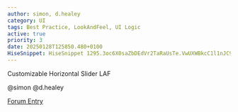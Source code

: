 ```yaml
---
author: simon, d.healey 
category: UI
tags: Best Practice, LookAndFeel, UI Logic
active: true
priority: 3
date: 20250128T125850.480+0100
HiseSnippet: HiseSnippet 1295.3oc6X0saZbDEdVr2TaRaUsTe.VwUXWBkcC1l1nJC9GZPw+fJtIsxBEMd2A1odXFztC1FWEo9Tzmrdua6SPeCROyr.6tFLNhzH0KB2fN+NemyLmCmCMCDtjvPQ.xH6oC6SPFepYqgbo+d9XJG0XejwJlMCHgDIZ2g8wggDOjgwReuRpwpKize9mc1EyvbWRLKD5kBpK4PZOpLlaypufxX0wdjSo8Rnc4pMbE78DLw..IKYVB0G6dAtK4XrRsLlnmiC8QFaX5YW1tSEW7VUrK6355TYamuYaWBtSGxV1atc4JcJ2A6VxAY7nC7nRQPKIVRBQFKuqvaXKewU7nC3kzP54LhhvF0BN4H10ELOUHp3h1ymx7ZNNEEh.uzLNgsTTB6KMOh5QmvONw8EZAVwVjLAZjIM7VJE7rSBuRIf2LfjQBHsbDjVyrka.suLVhBOO1rAWRBfzCIEThzEk4uWwbOAnAWVrG9BR8.fXhE4KWpTAK6MKs9yxlEtqBkVufKN2156rFaTWhbOQu9BNPjOmVZtXsY3NsXTORPBKbCHPzenvEyNTHtnF2qNgvxCFostH7paJgS7ix0SHJFP5RCArVe.2URE7747BvWcHkSvAQpjqfUmwB6VvRb9urd1eM6pWhCrv.l.5hX.OOKhECr7Tep6EbHABhsA9YWsqBRQOSyqL37tQDqqkprivXz9gjZfm.qN6HrzuX.l2kjGelSaqMzmykX1.xwhfdXF8Fhm0WcmiaCK6hNVeskSAKHoqM7IvWOs8LzrTwsVWoic644FswOYVxmmr1iB5wox7IhtyJoNvjLbZGg0QdDN2o7phWLdlqFSwVkiS.EE.JXkFPy0ukeHooXodck55N5qvhWQk9GMfIo8YThWMVeer9o.UR5Eois9wUQewkvizHT2A55cPDTSlCm5PR6nDg7LLtvrtw.KdixqIqQclaMpyrpQeE0S5eJ4Z46bwpy7KVm3vTUsS399W9d135W8yfID1IIbRRD8Rn8hVt+wp8OVs++gp8Y7JUBETw+rjVZcgpb+jqG1kvgBIavxIW00XztbhmpLL+jHwZm3mt0B0cB9VqwNOtJpfUNWn2P.waWgTJ5kKp+y3BUKA+XgjbBOutVM6axZcWQc5LSYplNABFiDLSwpoGClmg44C5cNInfkNBlnHLgT5wtLu+wtRNUnaTOvDJJ3M3T4I8I76aVQznFmvHZYFgJPUod.sOez.ZQs1PTXNrOwTOyCRC3QSFW8ut4O1A8NarSJigO+4Nnerw9XIVMl3H3.PrOIPRUQuw9jKggziFZbUy8IgWHE803czuQ.6C7fH953CrQ0gIIBkCY5UJdtHfdCb9XF5JUO+Xk94p9DZW+D6Hju531r.uGc6s29VE235DE20V62uCWGEazugzriq.zbQQbCgaO0K4cEWqF6EkHHe7ClYuuf7zEKHq79Gj2MbldM.XADg2.FVldqD0taiD.0LoVEPMtOOjJGlb2t+yVU4cEhqY1jJc8mMFyLCLpJw9.fwQK38YlG.aW5JiA3xl0+oOLayg9Aw.Ik2EljHfB2qlGOnWK3l2k.mNmSXpdVFYTcWhnKonUYfVDtml3svmQBsUzFiDZOVHpG1MP7Z2n1JpUHWQyAvDWut8plGonsrua+DDpGrQ6qccS6poLzYQM7oKpgkWTC2bQMbqE0vsWTCq7vFp9CGpM.9g3nxFD5nlGn6+aXb.GCu.0uVQ+KPwPC0K
---
```


Customizable Horizontal Slider LAF

@simon @d.healey 

[Forum Entry](https://forum.hise.audio/topic/11459/snippet-horizontal-panel-based-slider-with-hover-fade-in-and-out)

